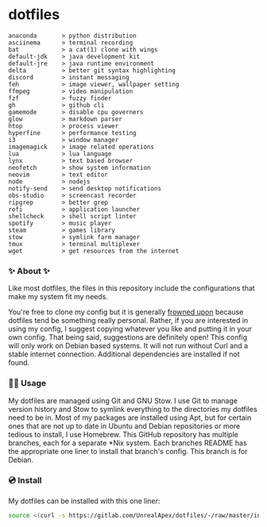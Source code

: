 # dotfiles

<!-- todo: insert image of rice here -->
```
anaconda       > python distribution
asciinema      > terminal recording
bat            > a cat(1) clone with wings
default-jdk    > java development kit
default-jre    > java runtime environment
delta          > better git syntax highlighting
discord        > instant messaging 
feh            > image viewer, wallpaper setting
ffmpeg         > video manipulation
fzf            > fuzzy finder 
gh             > github cli
gamemode       > disable cpu governers 
glow           > markdown parser
htop           > process viewer
hyperfine      > performance testing
i3             > window manager
imagemagick    > image related operations
lua            > lua language
lynx           > text based browser
neofetch       > show system information
neovim         > text editor
node           > nodejs
notify-send    > send desktop notifications
obs-studio     > screencast recorder
ripgrep        > better grep
rofi           > application launcher
shellcheck     > shell script linter
spotify        > music player
steam          > games library
stow           > symlink farm manager
tmux           > terminal multiplexer
wget           > get resources from the internet
```

### ✨ About ✨
Like most dotfiles, the files in this repository include the configurations that make my system fit my needs.

You're free to clone my config but it is generally [frowned upon](https://www.anishathalye.com/2014/08/03/managing-your-dotfiles/#dotfiles-are-not-meant-to-be-forked) because dotfiles tend be something really personal. Rather, if you are interested in using my config, I suggest copying whatever you like and putting it in your own config.
That being said, suggestions are definitely open! This config will only work on Debian based systems. It will not run without Curl and a stable internet connection. Additional dependencies are installed if not found.


### 👨‍💻 Usage
My dotfiles are managed using Git and GNU Stow. I use Git to manage version history and Stow to symlink everything to the directories my dotfiles need to be in. Most of my packages are installed using Apt, but for certain ones that are not up to date in Ubuntu and Debian repositories or more tedious to install, I use Homebrew. This GitHub repository has multiple branches, each for a separate *Nix system. Each branches README has the appropriate one liner to install that branch's config. This branch is for Debian.

### 💿 Install
My dotfiles can be installed with this one liner:

```sh
source <(curl -s https://gitlab.com/UnrealApex/dotfiles/-/raw/master/install.sh)
```
